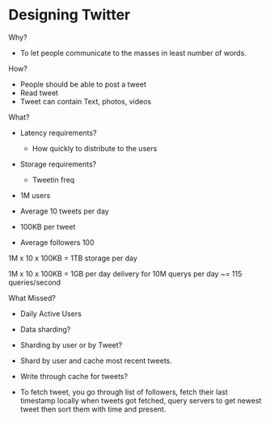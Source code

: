 # Designing Twitter



Why?

- To let people communicate to the masses in least number of words. 



How?

- People should be able to post a tweet
- Read tweet 
- Tweet can contain Text, photos, videos 



What?

- Latency requirements?
  - How quickly to distribute to the users
- Storage requirements?
  - Tweetin freq





- 1M users
- Average 10 tweets per day
- 100KB per tweet
- Average followers 100 



1M x 10 x 100KB = 1TB storage per day 

1M x 10 x 100KB = 1GB per day delivery for 10M querys per day  ~= 115 queries/second



What Missed?

- Daily Active Users

- Data sharding?

- Sharding by user or by Tweet?  

- Shard by user and cache most recent tweets.

- Write through cache for tweets?

- To fetch tweet, you go through list of followers, fetch their last timestamp locally when tweets got fetched, query servers to get newest tweet then sort them with time and present.

  











 

















